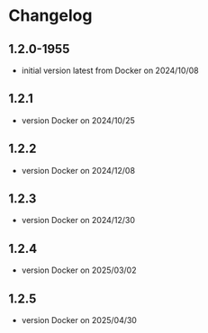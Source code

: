 # Changelog

## 1.2.0-1955

- initial version latest from Docker on 2024/10/08

## 1.2.1

- version Docker on 2024/10/25

## 1.2.2

- version Docker on 2024/12/08

## 1.2.3

- version Docker on 2024/12/30

## 1.2.4

- version Docker on 2025/03/02

## 1.2.5

- version Docker on 2025/04/30
